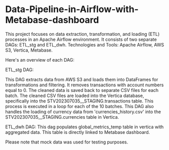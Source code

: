 # Data-Pipeline-in-Airflow-with-Metabase-dashboard
This project focuses on data extraction, transformation, and loading (ETL) processes in an Apache Airflow environment. It consists of two separate DAGs: ETL_stg and ETL_dwh.
Technologies and Tools: 
Apache Airflow,
AWS S3,
Vertica,
Metabase.

Here's an overview of each DAG:

ETL_stg DAG:

This DAG extracts data from AWS S3 and loads them into DataFrames for transformations and filtering. It removes transactions with account numbers equal to 0. The cleaned data is saved back to separate CSV files for each batch.
The cleaned CSV files are loaded into the Vertica database, specifically into the STV202307035__STAGING.transactions table.
This process is executed in a loop for each of the 10 batches. This DAG also handles the loading of currency data from 'currencies_history.csv' into the STV202307035__STAGING.currencies table in Vertica.

ETL_dwh DAG:
This dag populates global_metrics_temp table in vertica with aggregated data. This table is directly linked to Metabase dashboard. 

Please note that mock data was used for testing purposes.


